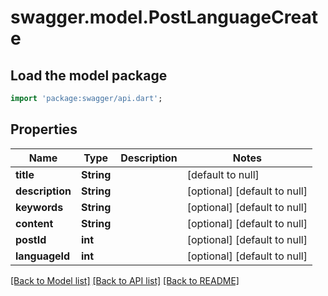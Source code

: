 # swagger.model.PostLanguageCreate

## Load the model package
```dart
import 'package:swagger/api.dart';
```

## Properties
Name | Type | Description | Notes
------------ | ------------- | ------------- | -------------
**title** | **String** |  | [default to null]
**description** | **String** |  | [optional] [default to null]
**keywords** | **String** |  | [optional] [default to null]
**content** | **String** |  | [optional] [default to null]
**postId** | **int** |  | [optional] [default to null]
**languageId** | **int** |  | [optional] [default to null]

[[Back to Model list]](../README.md#documentation-for-models) [[Back to API list]](../README.md#documentation-for-api-endpoints) [[Back to README]](../README.md)

